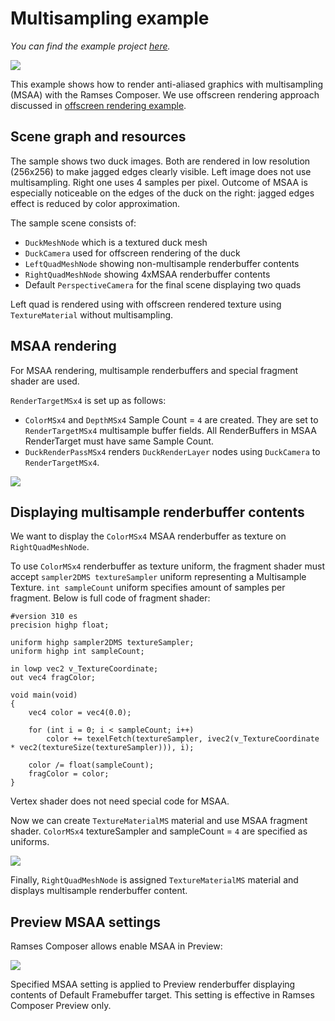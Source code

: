 <!--
SPDX-License-Identifier: MPL-2.0

This file is part of Ramses Composer
(see https://github.com/bmwcarit/ramses-composer-docs).

This Source Code Form is subject to the terms of the Mozilla Public License, v. 2.0.
If a copy of the MPL was not distributed with this file, You can obtain one at http://mozilla.org/MPL/2.0/.
-->

# Multisampling example
*You can find the example project [here](https://github.com/bmwcarit/ramses-composer-docs/tree/master/doc/basics/multisampling).*

![](./docs/msaa_result_scene.png)

This example shows how to render anti-aliased graphics with multisampling (MSAA) with the Ramses Composer. We use offscreen rendering approach discussed in [offscreen rendering example](../offscreen/README.md).

## Scene graph and resources

The sample shows two duck images. Both are rendered in low resolution (256x256) to make jagged edges clearly visible. Left image does not use multisampling. Right one uses 4 samples per pixel. Outcome of MSAA is especially noticeable on the edges of the duck on the right: jagged edges effect is reduced by color approximation.

The sample scene consists of:

* `DuckMeshNode` which is a textured duck mesh
* `DuckCamera` used for offscreen rendering of the duck
* `LeftQuadMeshNode` showing non-multisample renderbuffer contents
* `RightQuadMeshNode` showing 4xMSAA renderbuffer contents
* Default `PerspectiveCamera` for the final scene displaying two quads

Left quad is rendered using with offscreen rendered texture using `TextureMaterial` without multisampling.

## MSAA rendering

For MSAA rendering, multisample renderbuffers and special fragment shader are used.

`RenderTargetMSx4` is set up as follows:

* `ColorMSx4` and `DepthMSx4` Sample Count = `4` are created. They are set to `RenderTargetMSx4` multisample buffer fields. All RenderBuffers in MSAA RenderTarget must have same Sample Count.
* `DuckRenderPassMSx4` renders `DuckRenderLayer` nodes using `DuckCamera` to `RenderTargetMSx4`.

![](./docs/msaa_render_target.png)

## Displaying multisample renderbuffer contents

We want to display the `ColorMSx4` MSAA renderbuffer as texture on `RightQuadMeshNode`.

To use `ColorMSx4` renderbuffer as texture uniform, the fragment shader must accept `sampler2DMS textureSampler` uniform representing a Multisample Texture. `int sampleCount` uniform specifies amount of samples per fragment. Below is full code of fragment shader:

    #version 310 es
    precision highp float;

    uniform highp sampler2DMS textureSampler;
    uniform highp int sampleCount;

    in lowp vec2 v_TextureCoordinate;
    out vec4 fragColor;

    void main(void)
    {
        vec4 color = vec4(0.0);

        for (int i = 0; i < sampleCount; i++)
            color += texelFetch(textureSampler, ivec2(v_TextureCoordinate * vec2(textureSize(textureSampler))), i);

        color /= float(sampleCount);
        fragColor = color;
    }

Vertex shader does not need special code for MSAA.

Now we can create `TextureMaterialMS` material and use MSAA fragment shader. `ColorMSx4` textureSampler and sampleCount = `4` are specified as uniforms.

![](./docs/msaa_material.png)

Finally, `RightQuadMeshNode` is assigned `TextureMaterialMS` material and displays multisample renderbuffer content.

## Preview MSAA settings

Ramses Composer allows enable MSAA in Preview:

![](./docs/msaa_preview_settings.png)

Specified MSAA setting is applied to Preview renderbuffer displaying contents of Default Framebuffer target. This setting is effective in Ramses Composer Preview only.